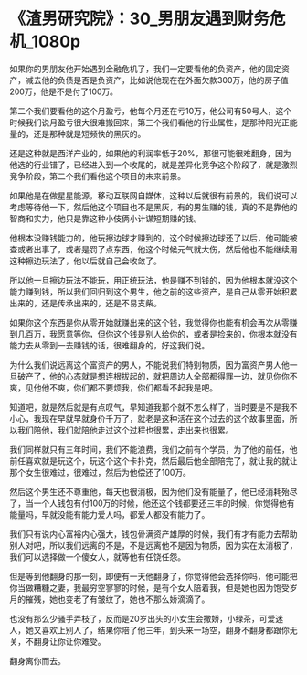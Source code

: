 # 《渣男研究院》：30_男朋友遇到财务危机_1080p

如果你的男朋友他开始遇到金融危机了，我们一定要看他的负资产，他的固定资产，减去他的负债是否是负资产，比如说他现在在外面欠款300万，他的房子值200万，他是不是付了100万。

第二个我们要看他的这个月盈亏，他每个月还在亏10万，他公司有50号人，这个时候我们说月盈亏很大很难搬回来，第三个我们看他的行业属性，是那种阳光正能量的，还是那种就是短频快的黑灰的。

还是这种就是西洋产业的，如果他的利润率低于20%，那很可能很难翻身，因为他选的行业错了，已经进入到一个收尾的，就是差异化竞争这个阶段了，就是激烈竞争阶段，第二个我们看他这个项目的未来前景。

如果他是在做星星能源，移动互联网自媒体，这种以后就很有前景的，我们说可以考虑等待他一下，然后他这个项目也不是黑灰，有的男生赚的钱，真的不是靠他的智商和实力，他只是靠这种小伎俩小计谋短期赚的钱。

他根本没赚钱能力的，他玩擦边球才赚到的，这个时候擦边球还了以后，他可能被查或者出事了，或者是罚了点东西，他这个时候元气就大伤，然后他也不能继续用这种擦边玩法了，他以后就自己会收敛了。

所以他一旦擦边玩法不能玩，用正统玩法，他是赚不到钱的，因为他根本就没这个能力赚到钱，所以我们回归到这个男生，他之前的这些资产，是自己从零开始积累出来的，还是传承出来的，还是不易支柴。

如果你这个东西是你从零开始就赚出来的这个钱，我觉得你也能有机会再次从零赚到几百万，我愿意等你，但你这个钱是别人给你的，或者是捡来的，你根本就没有能力去从零到一去赚钱的话，很难翻身的，好这我们说。

为什么我们说远离这个富资产的男人，不能说我们特别物质，因为富资产男人他一旦破产了，他的心态就是想连根拔起的，就把周边人全部都得罪一边，就见你你不爽，见他他不爽，你们都不要烦我，你们都看不起我是吧。

知道吧，就是然后就是有点叹气，早知道我那个就不怎么样了，当时要是不是我不小心，我现在早就早就身价千万了，就老是这种活在这个过去的这个故事里面，所以我们陪他，我们就陪他走过这个过程也很累，走出来也很累。

我们同样就只有三年时间，我们不能浪费，我们之前有个学员，为了他的前任，他前任喜欢就是玩这个，玩这个这个卡扑克，然后最后他全部陪完了，就让我的就让那个女生很难过，很难过，然后为他偿还了100万。

然后这个男生还不尊重他，每天也很消极，因为他们没有能量了，他已经消耗殆尽了，当一个人钱包有付100万的时候，他还这个钱都要还三年的时候，你觉得他有能量吗，早就没能有能力爱人吗，都爱人都没有能力了。

我们只有说内心富裕内心强大，钱包骨满资产雄厚的时候，我们有才有能力去帮助别人对吧，所以我们远离的不是，不是远离他不是因为物质，因为实在太消极了，我们可以选择做一个傻女人，就等他有任饶任怨。

但是等到他翻身的那一刻，即便有一天他翻身了，你觉得他会选择你吗，他可能把你当做糟糠之妻，我最穷空寥寥的时候，是有个女人陪着我，但是她也因为饱受岁月的摧残，她也变老了有皱纹了，她也不那么娇滴滴了。

也没有那么少骚手弄枝了，反而是20岁出头的小女生会撒娇，小绿茶，可爱迷人，她又喜欢上别人了，结果你陪了他三年，到头来一场空，翻身不翻身都跟你无关，不翻身让你让你难受。

翻身离你而去。